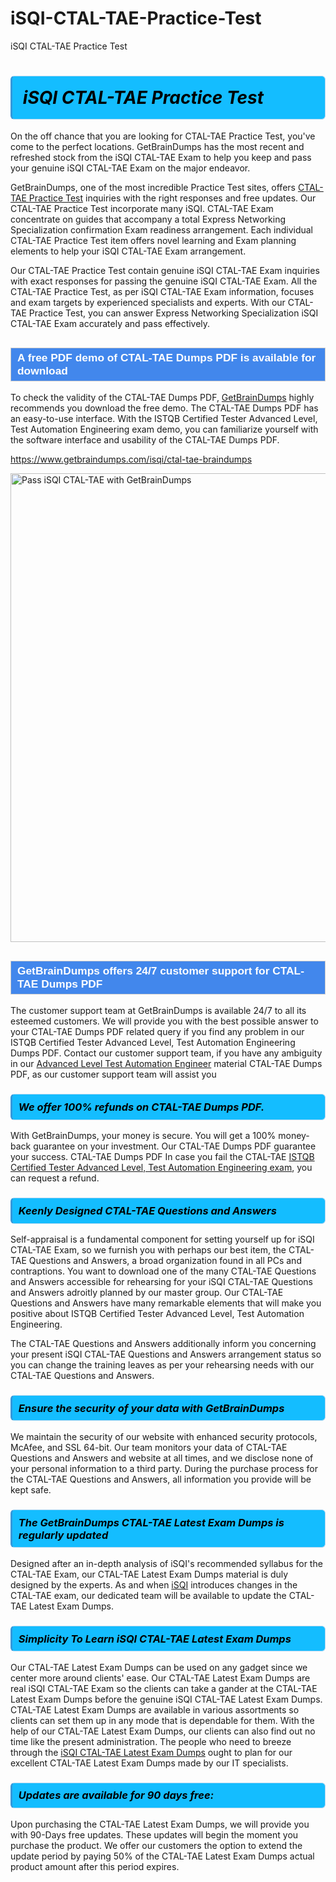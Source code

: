 # iSQI-CTAL-TAE-Practice-Test
iSQI CTAL-TAE Practice Test
<h1><strong><span style="display: block; color: #000000; background: #14BDFF; border: 0.5px solid #AED6F1; border-left: 3px solid #3498DB; padding: .6em; border-radius: 6px;">                     <em>iSQI CTAL-TAE <span class="exam_variation">Practice Test</span> </em>                </span></strong>            </h1>                        <p>On the off chance that you are looking for CTAL-TAE <span class="exam_variation">Practice Test</span>, you've come to the perfect locations.             GetBrainDumps has the most recent and refreshed stock from the iSQI CTAL-TAE Exam to help you keep and pass your genuine iSQI CTAL-TAE Exam on the major endeavor.</p>                        <p>GetBrainDumps, one of the most incredible <span class="exam_variation">Practice Test</span> sites, offers <a href="https://www.getbraindumps.com/isqi/ctal-tae-braindumps">CTAL-TAE <span class="exam_variation">Practice Test</span></a> inquiries with the right responses and free updates. Our CTAL-TAE <span class="exam_variation">Practice Test</span> incorporate             many iSQI. CTAL-TAE Exam concentrate on guides that accompany a total Express Networking Specialization confirmation Exam readiness arrangement. Each individual             CTAL-TAE <span class="exam_variation">Practice Test</span> item offers novel learning and Exam planning elements to help your iSQI CTAL-TAE Exam arrangement.</p>                        <p>Our CTAL-TAE <span class="exam_variation">Practice Test</span> contain genuine iSQI CTAL-TAE Exam inquiries with exact responses for passing the genuine iSQI CTAL-TAE Exam. All the CTAL-TAE <span class="exam_variation">Practice Test</span>,             as per iSQI CTAL-TAE Exam information, focuses and exam targets by experienced specialists and experts. With our CTAL-TAE <span class="exam_variation">Practice Test</span>, you can answer             Express Networking Specialization iSQI CTAL-TAE Exam accurately and pass effectively.</p>                        <h2 style="background: #4287ec; border: 1px solid #cccccc; padding: 5px 10px;">                <span style="color: #ffffff;">                    <span style="font-size: 11pt;">                        <span style="line-height: normal;">                            <span style="font-family: Calibri,sans-serif;">                                <strong>                                    <span style="font-size: 13.0pt;">A free PDF demo of CTAL-TAE <span class="exam_variation2">Dumps PDF</span> is available for download</span>                                </strong>                            </span>                        </span>                    </span>                </span>            </h2>                        <p>To check the validity of the CTAL-TAE <span class="exam_variation2">Dumps PDF</span>, <a href="https://www.getbraindumps.com/">GetBrainDumps</a> highly recommends you download the free demo. The CTAL-TAE <span class="exam_variation2">Dumps PDF</span> has an easy-to-use interface.             With the ISTQB Certified Tester Advanced Level, Test Automation Engineering exam demo, you can familiarize yourself with the software interface and usability of the CTAL-TAE <span class="exam_variation2">Dumps PDF</span>.</p>                        <p><a href="https://www.getbraindumps.com/isqi/ctal-tae-braindumps">https://www.getbraindumps.com/isqi/ctal-tae-braindumps</a></p>                        <p><a href="https://www.getbraindumps.com/"><img src="https://www.getbraindumps.com/images/get-updated-exam-questions-with-discount-getbraindumps.jpg" class="postImage" alt="Pass iSQI CTAL-TAE with GetBrainDumps" width="750"></a></p>                            <h2 style="background: #4287ec; border: 1px solid #cccccc; padding: 5px 10px;">                <span style="color: #ffffff;">                    <span style="font-size: 11pt;">                        <span style="line-height: normal;">                            <span style="font-family: Calibri,sans-serif;">                                <strong>                                    <span style="font-size: 13.0pt;">GetBrainDumps offers 24/7 customer support for CTAL-TAE <span class="exam_variation2">Dumps PDF</span> </span>                                </strong>                            </span>                        </span>                    </span>                </span>            </h2>                        <p>The customer support team at GetBrainDumps is available 24/7 to all its esteemed customers. We will provide you with the best possible answer to your CTAL-TAE <span class="exam_variation2">Dumps PDF</span>            related query if you find any problem in our ISTQB Certified Tester Advanced Level, Test Automation Engineering <span class="exam_variation2">Dumps PDF</span>. Contact our customer support team, if you have any ambiguity in             our <a href="https://www.getbraindumps.com/isqi/advanced-level-test-automation-engineer-braindumps.html">Advanced Level Test Automation Engineer</a> material CTAL-TAE <span class="exam_variation2">Dumps PDF</span>, as our customer support team will assist you</p>                        <h3>                <strong>                    <span style="display: block; color: #000000; background: #14BDFF; border: 0.5px solid #AED6F1; border-left: 3px solid #3498DB; padding: .6em; border-radius: 6px;">                        <em>We offer 100% refunds on CTAL-TAE <span class="exam_variation2">Dumps PDF</span>.</em>                    </span>                </strong>            </h3>                        <p>With GetBrainDumps, your money is secure. You will get a 100% money-back guarantee on your investment. Our CTAL-TAE <span class="exam_variation2">Dumps PDF</span> guarantee your success.             CTAL-TAE <span class="exam_variation2">Dumps PDF</span> In case you fail the CTAL-TAE <a href="https://www.getbraindumps.com/isqi/ctal-tae-braindumps">ISTQB Certified Tester Advanced Level, Test Automation Engineering exam</a>, you can request a refund.</p>                        <h3>                <strong>                    <span style="display: block; color: #000000; background: #14BDFF; border: 0.5px solid #AED6F1; border-left: 3px solid #3498DB; padding: .6em; border-radius: 6px;">                        <em>Keenly Designed CTAL-TAE <span class="exam_variation3">Questions and Answers</span></em>                    </span>                </strong>            </h3>                        <p>Self-appraisal is a fundamental component for setting yourself up for iSQI CTAL-TAE Exam, so we furnish you with perhaps our best item, the CTAL-TAE <span class="exam_variation3">Questions and Answers</span>,             a broad organization found in all PCs and contraptions. You want to download one of the many CTAL-TAE <span class="exam_variation3">Questions and Answers</span> accessible for rehearsing for your             iSQI CTAL-TAE <span class="exam_variation3">Questions and Answers</span> adroitly planned by our master group. Our CTAL-TAE <span class="exam_variation3">Questions and Answers</span> have many remarkable elements that will make you             positive about ISTQB Certified Tester Advanced Level, Test Automation Engineering.</p>                        <p>The CTAL-TAE <span class="exam_variation3">Questions and Answers</span> additionally inform you concerning your present iSQI CTAL-TAE <span class="exam_variation3">Questions and Answers</span> arrangement status so you can change the training             leaves as per your rehearsing needs with our CTAL-TAE <span class="exam_variation3">Questions and Answers</span>.</p>                        <h3>                <strong>                    <span style="display: block; color: #000000; background: #14BDFF; border: 0.5px solid #AED6F1; border-left: 3px solid #3498DB; padding: .6em; border-radius: 6px;">                        <em>Ensure the security of your data with GetBrainDumps </em>                    </span>                </strong>            </h3>                        <p>We maintain the security of our website with enhanced security protocols, McAfee, and SSL 64-bit. Our team monitors your data of CTAL-TAE <span class="exam_variation3">Questions and Answers</span> and website at all times,             and we disclose none of your personal information to a third party. During the purchase process for the CTAL-TAE <span class="exam_variation3">Questions and Answers</span>, all information you provide will be kept safe.</p>                        <h3>                <strong>                    <span style="display: block; color: #000000; background: #14BDFF; border: 0.5px solid #AED6F1; border-left: 3px solid #3498DB; padding: .6em; border-radius: 6px;">                        <em>The GetBrainDumps CTAL-TAE <span class="exam_variation4">Latest Exam Dumps</span> is regularly updated </em>                    </span>                </strong>            </h3>                        <p>Designed after an in-depth analysis of iSQI's recommended syllabus for the CTAL-TAE Exam, our CTAL-TAE <span class="exam_variation4">Latest Exam Dumps</span> material is duly designed by the experts.             As and when <a href="https://www.getbraindumps.com/isqi-braindumps.html">iSQI</a> introduces changes in the CTAL-TAE exam, our dedicated team will be available to update the CTAL-TAE <span class="exam_variation4">Latest Exam Dumps</span>.</p>                        <h3>                <strong>                    <span style="display: block; color: #000000; background: #14BDFF; border: 0.5px solid #AED6F1; border-left: 3px solid #3498DB; padding: .6em; border-radius: 6px;">                        <em>Simplicity To Learn iSQI CTAL-TAE <span class="exam_variation4">Latest Exam Dumps</span></em>                    </span>                </strong>            </h3>                        <p>Our CTAL-TAE <span class="exam_variation4">Latest Exam Dumps</span> can be used on any gadget since we center more around clients' ease. Our CTAL-TAE <span class="exam_variation4">Latest Exam Dumps</span> are real iSQI CTAL-TAE Exam             so the clients can take a gander at the CTAL-TAE <span class="exam_variation4">Latest Exam Dumps</span> before the genuine iSQI CTAL-TAE <span class="exam_variation4">Latest Exam Dumps</span>. CTAL-TAE <span class="exam_variation4">Latest Exam Dumps</span> are available in various assortments             so clients can set them up in any mode that is dependable for them. With the help of our CTAL-TAE <span class="exam_variation4">Latest Exam Dumps</span>, our clients can also find out no time like the present administration.             The people who need to breeze through the <a href="https://www.getbraindumps.com/isqi/ctal-tae-braindumps">iSQI CTAL-TAE <span class="exam_variation4">Latest Exam Dumps</span></a> ought to plan for our excellent CTAL-TAE <span class="exam_variation4">Latest Exam Dumps</span> made by our IT specialists.</p>                        <h3>                <strong>                    <span style="display: block; color: #000000; background: #14BDFF; border: 0.5px solid #AED6F1; border-left: 3px solid #3498DB; padding: .6em; border-radius: 6px;">                        <em>Updates are available for 90 days free:</em>                    </span>                </strong>            </h3>                        <p>Upon purchasing the CTAL-TAE <span class="exam_variation4">Latest Exam Dumps</span>, we will provide you with 90-Days free updates. These updates will begin the moment you purchase the product.             We offer our customers the option to extend the update period by paying 50% of the CTAL-TAE <span class="exam_variation4">Latest Exam Dumps</span> actual product amount after this period expires.</p>                    

